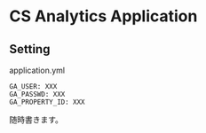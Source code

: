 # CS Analytics Application
## Setting

application.yml

```
GA_USER: XXX
GA_PASSWD: XXX
GA_PROPERTY_ID: XXX
```


随時書きます。